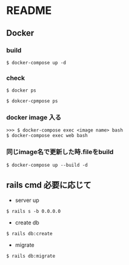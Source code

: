 # README

## Docker

### build
```
$ docker-compose up -d
```

### check
```
$ docker ps

$ dokcer-cpmpose ps
```

### docker image 入る
```
>>> $ docker-compose exec <image name> bash
$ docker-compose exec web bash
```

### 同じimage名で更新した時.fileをbuild
```
$ docker-compose up --build -d
```

## rails cmd 必要に応じて
- server up
```
$ rails s -b 0.0.0.0
```
- create db
```
$ rails db:create
```
- migrate
```
$ rails db:migrate
```